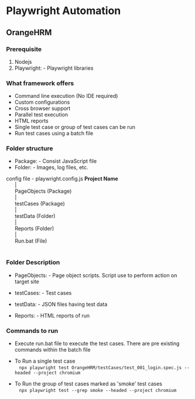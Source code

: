 # Playwright Automation

## OrangeHRM

###	Prerequisite

1. Nodejs
2. Playwright: - Playwright libraries 

### What framework offers 
* Command line execution (No IDE required)
*	Custom configurations
*	Cross browser support
*	Parallel test execution
*	HTML reports
*	Single test case or group of test cases can be run
*	Run test cases using a batch file

### Folder structure
* Package: - Consist JavaScript file
* Folder: - Images, log files, etc.

config file - playwright.config.js
**Project Name** <br />
&nbsp;&nbsp;&nbsp;&nbsp;&nbsp;&nbsp;| <br />
&nbsp;&nbsp;&nbsp;&nbsp;&nbsp;&nbsp;PageObjects (Package) <br />
&nbsp;&nbsp;&nbsp;&nbsp;&nbsp;&nbsp;| <br />
&nbsp;&nbsp;&nbsp;&nbsp;&nbsp;&nbsp;testCases (Package) <br />
&nbsp;&nbsp;&nbsp;&nbsp;&nbsp;&nbsp;| <br /> 
&nbsp;&nbsp;&nbsp;&nbsp;&nbsp;&nbsp;testData (Folder) <br />
&nbsp;&nbsp;&nbsp;&nbsp;&nbsp;&nbsp;| <br />
&nbsp;&nbsp;&nbsp;&nbsp;&nbsp;&nbsp;Reports (Folder) <br />
&nbsp;&nbsp;&nbsp;&nbsp;&nbsp;&nbsp;| <br />
&nbsp;&nbsp;&nbsp;&nbsp;&nbsp;&nbsp;Run.bat (File) <br />
<br />


### Folder Description 

* PageObjects: - Page object scripts. Script use to perform action on target site<br />

*	testCases: - Test cases<br />

*	testData: - JSON files having test data<br />

*	Reports: - HTML reports of run<br />


### Commands to run

*	Execute run.bat file to execute the test cases. There are pre existing commands within the batch file <br />

*	To Run a single test case <br />
 &nbsp;&nbsp;&nbsp;`npx playwright test OrangeHRM/testCases/test_001_login.spec.js --headed --project chromium`<br />

 *	To Run the group of test cases marked as 'smoke' test cases <br />
 &nbsp;&nbsp;&nbsp;`npx playwright test --grep smoke --headed --project chromium`<br />
